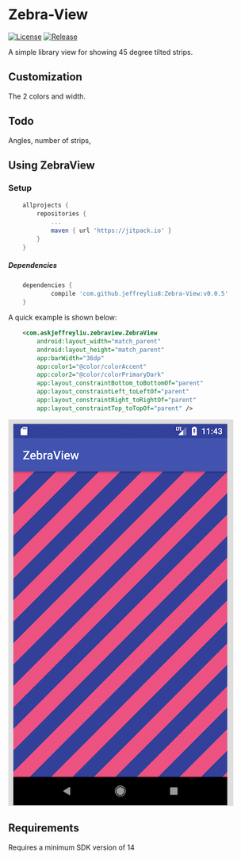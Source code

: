 # Zebra-View


[![License](https://img.shields.io/badge/license-Apache%202-blue.svg)](https://www.apache.org/licenses/LICENSE-2.0)
[![Release](https://jitpack.io/v/jeffreyliu8/Zebra-View.svg)](https://jitpack.io/#jeffreyliu8/Zebra-View)


A simple library view for showing 45 degree tilted strips.

Customization
----------------
The 2 colors and width. 

Todo
----------------
Angles, number of strips, 


Using ZebraView
----------------

### Setup
```groovy
	allprojects {
		repositories {
			...
			maven { url 'https://jitpack.io' }
		}
	}
```


##### Dependencies
```groovy
	dependencies {
	        compile 'com.github.jeffreyliu8:Zebra-View:v0.0.5'
	}
```

A quick example is shown below:

```xml
    <com.askjeffreyliu.zebraview.ZebraView
        android:layout_width="match_parent"
        android:layout_height="match_parent"
        app:barWidth="36dp"
        app:color1="@color/colorAccent"
        app:color2="@color/colorPrimaryDark"
        app:layout_constraintBottom_toBottomOf="parent"
        app:layout_constraintLeft_toLeftOf="parent"
        app:layout_constraintRight_toRightOf="parent"
        app:layout_constraintTop_toTopOf="parent" />
```

![Output sample](https://github.com/jeffreyliu8/Zebra-View/blob/master/screenshot.png)

Requirements
--------------
Requires a minimum SDK version of 14
